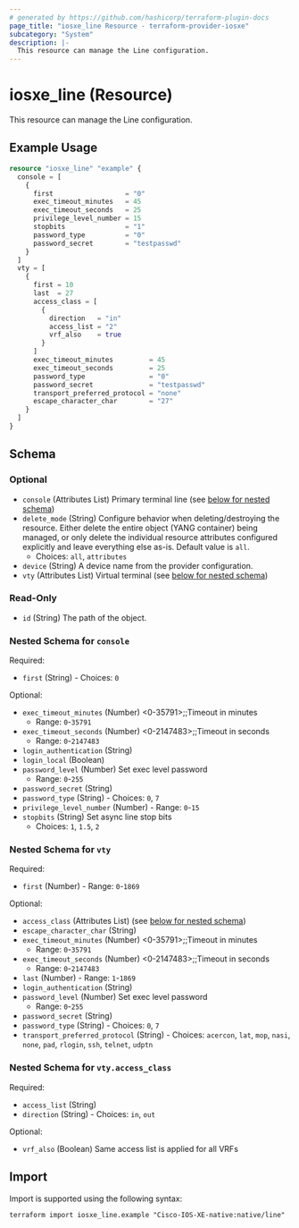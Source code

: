 ```yaml
---
# generated by https://github.com/hashicorp/terraform-plugin-docs
page_title: "iosxe_line Resource - terraform-provider-iosxe"
subcategory: "System"
description: |-
  This resource can manage the Line configuration.
---
```


# iosxe_line (Resource)

This resource can manage the Line configuration.

## Example Usage

```terraform
resource "iosxe_line" "example" {
  console = [
    {
      first                  = "0"
      exec_timeout_minutes   = 45
      exec_timeout_seconds   = 25
      privilege_level_number = 15
      stopbits               = "1"
      password_type          = "0"
      password_secret        = "testpasswd"
    }
  ]
  vty = [
    {
      first = 10
      last  = 27
      access_class = [
        {
          direction   = "in"
          access_list = "2"
          vrf_also    = true
        }
      ]
      exec_timeout_minutes         = 45
      exec_timeout_seconds         = 25
      password_type                = "0"
      password_secret              = "testpasswd"
      transport_preferred_protocol = "none"
      escape_character_char        = "27"
    }
  ]
}
```

<!-- schema generated by tfplugindocs -->
## Schema

### Optional

- `console` (Attributes List) Primary terminal line (see [below for nested schema](#nestedatt--console))
- `delete_mode` (String) Configure behavior when deleting/destroying the resource. Either delete the entire object (YANG container) being managed, or only delete the individual resource attributes configured explicitly and leave everything else as-is. Default value is `all`.
  - Choices: `all`, `attributes`
- `device` (String) A device name from the provider configuration.
- `vty` (Attributes List) Virtual terminal (see [below for nested schema](#nestedatt--vty))

### Read-Only

- `id` (String) The path of the object.

<a id="nestedatt--console"></a>
### Nested Schema for `console`

Required:

- `first` (String) - Choices: `0`

Optional:

- `exec_timeout_minutes` (Number) <0-35791>;;Timeout in minutes
  - Range: `0`-`35791`
- `exec_timeout_seconds` (Number) <0-2147483>;;Timeout in seconds
  - Range: `0`-`2147483`
- `login_authentication` (String)
- `login_local` (Boolean)
- `password_level` (Number) Set exec level password
  - Range: `0`-`255`
- `password_secret` (String)
- `password_type` (String) - Choices: `0`, `7`
- `privilege_level_number` (Number) - Range: `0`-`15`
- `stopbits` (String) Set async line stop bits
  - Choices: `1`, `1.5`, `2`


<a id="nestedatt--vty"></a>
### Nested Schema for `vty`

Required:

- `first` (Number) - Range: `0`-`1869`

Optional:

- `access_class` (Attributes List) (see [below for nested schema](#nestedatt--vty--access_class))
- `escape_character_char` (String)
- `exec_timeout_minutes` (Number) <0-35791>;;Timeout in minutes
  - Range: `0`-`35791`
- `exec_timeout_seconds` (Number) <0-2147483>;;Timeout in seconds
  - Range: `0`-`2147483`
- `last` (Number) - Range: `1`-`1869`
- `login_authentication` (String)
- `password_level` (Number) Set exec level password
  - Range: `0`-`255`
- `password_secret` (String)
- `password_type` (String) - Choices: `0`, `7`
- `transport_preferred_protocol` (String) - Choices: `acercon`, `lat`, `mop`, `nasi`, `none`, `pad`, `rlogin`, `ssh`, `telnet`, `udptn`

<a id="nestedatt--vty--access_class"></a>
### Nested Schema for `vty.access_class`

Required:

- `access_list` (String)
- `direction` (String) - Choices: `in`, `out`

Optional:

- `vrf_also` (Boolean) Same access list is applied for all VRFs

## Import

Import is supported using the following syntax:

```shell
terraform import iosxe_line.example "Cisco-IOS-XE-native:native/line"
```
